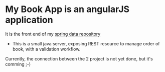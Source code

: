 My Book App is an angularJS application
=======================================

It is the front end of my [spring data repository](https://github.com/ngandriau/repositories-deepdive)  
*   This is a small java server, exposing REST resource to manage order of book, with a validation workflow.

Currently, the connection between the 2 project is not yet done, but it's comming ;-)